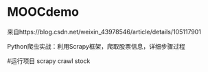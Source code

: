 # MOOCdemo
来自https://blog.csdn.net/weixin_43978546/article/details/105117901

Python爬虫实战：利用Scrapy框架，爬取股票信息，详细步骤过程


#运行项目
scrapy crawl stock


